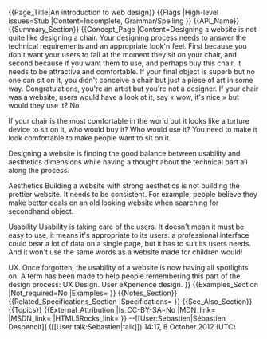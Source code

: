 {{Page_Title|An introduction to web design}}
{{Flags
|High-level issues=Stub
|Content=Incomplete, Grammar/Spelling
}}
{{API_Name}}
{{Summary_Section}}
{{Concept_Page
|Content=Designing a website is not quite like designing a chair. Your designing process needs to answer the technical requirements and an appropriate look'n'feel. First because you don't want your users to fall at the moment they sit on your chair, and second because if you want them to use, and perhaps buy this chair, it needs to be attractive and comfortable. If your final object is superb but no one can sit on it, you didn't conceive a chair but just a piece of art in some way. Congratulations, you're an artist but you're not a designer. If your chair was a website, users would have a look at it, say « wow, it's nice » but would they use it? No.

If your chair is the most comfortable in the world but it looks like a torture device to sit on it, who would buy it? Who would use it? You need to make it look comfortable to make people want to sit on it.

Designing a website is finding the good balance between usability and aesthetics dimensions while having a thought about the technical part all along the process.

Aesthetics
Building a website with strong aesthetics is not building the prettier website. It needs to be consistent. For example, people believe they make better deals on an old looking website when searching for secondhand object.

Usability
Usability is taking care of the users. It doesn't mean it must be easy to use, it means it's appropriate to its users: a professional interface could bear a lot of data on a single page, but it has to suit its users needs. And it won't use the same words as a website made for children would!

UX. Once forgotten, the usability of a website is now having all spotlights on. A term has been made to help people remembering this part of the design process: UX Design. User eXperience design.
}}
{{Examples_Section
|Not_required=No
|Examples=
}}
{{Notes_Section}}
{{Related_Specifications_Section
|Specifications=
}}
{{See_Also_Section}}
{{Topics}}
{{External_Attribution
|Is_CC-BY-SA=No
|MDN_link=
|MSDN_link=
|HTML5Rocks_link=
}}
--[[User:Sebastien|Sébastien Desbenoit]] ([[User talk:Sebastien|talk]]) 14:17, 8 October 2012 (UTC)